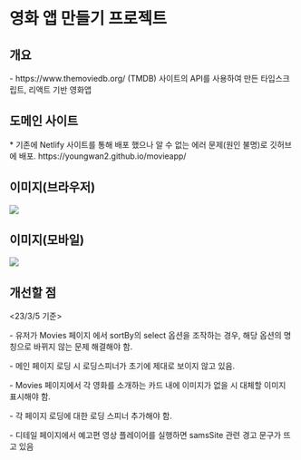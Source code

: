 <h1>영화 앱 만들기 프로젝트</h1>

<h2>개요</h2>
<p>- https://www.themoviedb.org/ (TMDB) 사이트의 API를 사용하여 만든 타입스크립트, 리액트 기반 영화앱</p>

<h2>도메인 사이트</h2>
* 기존에 Netlify 사이트를 통해 배포 했으나 알 수 없는 에러 문제(원인 불명)로 깃허브에 배포.
https://youngwan2.github.io/movieapp/


<h2>이미지(브라우저)</h2>
<img src="https://user-images.githubusercontent.com/107159871/222892571-35738ee3-8437-4754-ac67-fe17696ea0a5.png"></img>

<h2>이미지(모바일)</h2>
<img src="https://user-images.githubusercontent.com/107159871/222892963-a75ef8d8-aafb-4e2f-ab80-ad5e91515874.png"></img>

<h2>개선할 점</h2>
<23/3/5 기준>
<p>- 유저가 Movies 페이지 에서 sortBy의 select 옵션을 조작하는 경우, 해당 옵션의 명칭으로 바뀌지 않는 문제 해결해야 함.</p>
<p>- 메인 페이지 로딩 시 로딩스피너가 초기에 제대로 보이지 않고 있음.</p>
<p>-  Movies 페이지에서 각 영화를 소개하는 카드 내에 이미지가 없을 시 대체할 이미지 표시해야 함.</p>
<p>- 각 페이지 로딩에 대한 로딩 스피너 추가해야 함.</p>
<p>- 디테일 페이지에서 예고편 영상 플레이어를 실행하면 samsSite 관련 경고 문구가 뜨고 있음</p>

